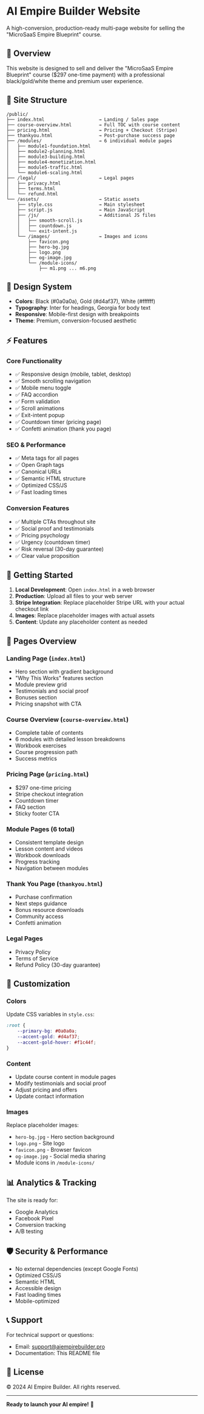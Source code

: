 # AI Empire Builder Website

A high-conversion, production-ready multi-page website for selling the "MicroSaaS Empire Blueprint" course.

## 🎯 Overview

This website is designed to sell and deliver the "MicroSaaS Empire Blueprint" course ($297 one-time payment) with a professional black/gold/white theme and premium user experience.

## 📁 Site Structure

```
/public/
├── index.html                    → Landing / Sales page
├── course-overview.html          → Full TOC with course content
├── pricing.html                  → Pricing + Checkout (Stripe)
├── thankyou.html                 → Post-purchase success page
├── /modules/                     → 6 individual module pages
│   ├── module1-foundation.html
│   ├── module2-planning.html
│   ├── module3-building.html
│   ├── module4-monetization.html
│   ├── module5-traffic.html
│   └── module6-scaling.html
├── /legal/                       → Legal pages
│   ├── privacy.html
│   ├── terms.html
│   └── refund.html
└── /assets/                      → Static assets
    ├── style.css                 → Main stylesheet
    ├── script.js                 → Main JavaScript
    ├── /js/                      → Additional JS files
    │   ├── smooth-scroll.js
    │   ├── countdown.js
    │   └── exit-intent.js
    └── /images/                  → Images and icons
        ├── favicon.png
        ├── hero-bg.jpg
        ├── logo.png
        ├── og-image.jpg
        └── /module-icons/
            ├── m1.png ... m6.png
```

## 🎨 Design System

- **Colors**: Black (#0a0a0a), Gold (#d4af37), White (#ffffff)
- **Typography**: Inter for headings, Georgia for body text
- **Responsive**: Mobile-first design with breakpoints
- **Theme**: Premium, conversion-focused aesthetic

## ⚡ Features

### Core Functionality
- ✅ Responsive design (mobile, tablet, desktop)
- ✅ Smooth scrolling navigation
- ✅ Mobile menu toggle
- ✅ FAQ accordion
- ✅ Form validation
- ✅ Scroll animations
- ✅ Exit-intent popup
- ✅ Countdown timer (pricing page)
- ✅ Confetti animation (thank you page)

### SEO & Performance
- ✅ Meta tags for all pages
- ✅ Open Graph tags
- ✅ Canonical URLs
- ✅ Semantic HTML structure
- ✅ Optimized CSS/JS
- ✅ Fast loading times

### Conversion Features
- ✅ Multiple CTAs throughout site
- ✅ Social proof and testimonials
- ✅ Pricing psychology
- ✅ Urgency (countdown timer)
- ✅ Risk reversal (30-day guarantee)
- ✅ Clear value proposition

## 🚀 Getting Started

1. **Local Development**: Open `index.html` in a web browser
2. **Production**: Upload all files to your web server
3. **Stripe Integration**: Replace placeholder Stripe URL with your actual checkout link
4. **Images**: Replace placeholder images with actual assets
5. **Content**: Update any placeholder content as needed

## 📱 Pages Overview

### Landing Page (`index.html`)
- Hero section with gradient background
- "Why This Works" features section
- Module preview grid
- Testimonials and social proof
- Bonuses section
- Pricing snapshot with CTA

### Course Overview (`course-overview.html`)
- Complete table of contents
- 6 modules with detailed lesson breakdowns
- Workbook exercises
- Course progression path
- Success metrics

### Pricing Page (`pricing.html`)
- $297 one-time pricing
- Stripe checkout integration
- Countdown timer
- FAQ section
- Sticky footer CTA

### Module Pages (6 total)
- Consistent template design
- Lesson content and videos
- Workbook downloads
- Progress tracking
- Navigation between modules

### Thank You Page (`thankyou.html`)
- Purchase confirmation
- Next steps guidance
- Bonus resource downloads
- Community access
- Confetti animation

### Legal Pages
- Privacy Policy
- Terms of Service
- Refund Policy (30-day guarantee)

## 🔧 Customization

### Colors
Update CSS variables in `style.css`:
```css
:root {
    --primary-bg: #0a0a0a;
    --accent-gold: #d4af37;
    --accent-gold-hover: #f1c44f;
}
```

### Content
- Update course content in module pages
- Modify testimonials and social proof
- Adjust pricing and offers
- Update contact information

### Images
Replace placeholder images:
- `hero-bg.jpg` - Hero section background
- `logo.png` - Site logo
- `favicon.png` - Browser favicon
- `og-image.jpg` - Social media sharing
- Module icons in `/module-icons/`

## 📊 Analytics & Tracking

The site is ready for:
- Google Analytics
- Facebook Pixel
- Conversion tracking
- A/B testing

## 🛡️ Security & Performance

- No external dependencies (except Google Fonts)
- Optimized CSS/JS
- Semantic HTML
- Accessible design
- Fast loading times
- Mobile-optimized

## 📞 Support

For technical support or questions:
- Email: support@aiempirebuilder.pro
- Documentation: This README file

## 📄 License

© 2024 AI Empire Builder. All rights reserved.

---

**Ready to launch your AI empire!** 🚀
